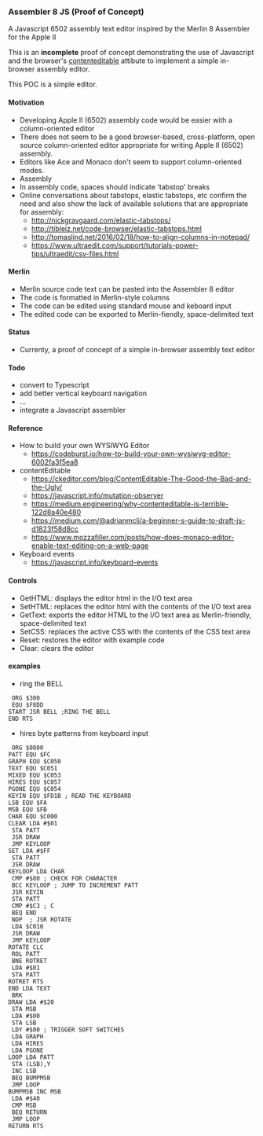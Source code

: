 ### Assembler 8 JS (Proof of Concept)

A Javascript 6502 assembly text editor inspired by the Merlin 8 Assembler for the Apple II

This is an **incomplete** proof of concept demonstrating the use of Javascript and the browser's [contenteditable](https://developer.mozilla.org/en-US/docs/Web/Guide/HTML/Editable_content) attibute to implement a simple in-browser assembly editor.

This POC is a simple editor.

#### Motivation
- Developing Apple II (6502) assembly code would be easier with a column-oriented editor
- There does not seem to be a good browser-based, cross-platform, open source column-oriented editor appropriate for writing Apple II (6502) assembly.
- Editors like Ace and Monaco don't seem to support column-oriented modes.
- Assembly
- In assembly code, spaces should indicate 'tabstop' breaks
- Online conversations about tabstops, elastic tabstops, etc confirm the need and also show the lack of available solutions that are appropriate for assembly:
  - http://nickgravgaard.com/elastic-tabstops/
  - http://tibleiz.net/code-browser/elastic-tabstops.html
  - http://tomaslind.net/2016/02/18/how-to-align-columns-in-notepad/
  - https://www.ultraedit.com/support/tutorials-power-tips/ultraedit/csv-files.html


#### Merlin
- Merlin source code text can be pasted into the Assembler 8 editor
- The code is formatted in Merlin-style columns
- The code can be edited using standard mouse and keboard input
- The edited code can be exported to Merlin-fiendly, space-delimited text

#### Status
- Currenty, a proof of concept of a simple in-browser assembly text editor

#### Todo
- convert to Typescript
- add better vertical keyboard navigation
- ...
- integrate a Javascript assembler

#### Reference
- How to build your own WYSIWYG Editor
  - https://codeburst.io/how-to-build-your-own-wysiwyg-editor-6002fa3f5ea8
- contentEditable
  - https://ckeditor.com/blog/ContentEditable-The-Good-the-Bad-and-the-Ugly/
  - https://javascript.info/mutation-observer
  - https://medium.engineering/why-contenteditable-is-terrible-122d8a40e480
  - https://medium.com/@adrianmcli/a-beginner-s-guide-to-draft-js-d1823f58d8cc
  - https://www.mozzafiller.com/posts/how-does-monaco-editor-enable-text-editing-on-a-web-page
- Keyboard events
  - https://javascript.info/keyboard-events


#### Controls
- GetHTML: displays the editor html in the I/O text area
- SetHTML: replaces the editor html with the contents of the I/O text area
- GetText: exports the editor HTML to the I/O text area as Merlin-friendly, space-delimited text
- SetCSS: replaces the active CSS with the contents of the CSS text area
- Reset: restores the editor with example code
- Clear: clears the editor


#### examples
- ring the BELL
```
 ORG $300
 EQU $F8DD
START JSR BELL ;RING THE BELL
END RTS

```

- hires byte patterns from keyboard input
```
 ORG $0800
PATT EQU $FC
GRAPH EQU $C050
TEXT EQU $C051
MIXED EQU $C053
HIRES EQU $C057
PGONE EQU $C054
KEYIN EQU $FD1B ; READ THE KEYBOARD
LSB EQU $FA
MSB EQU $FB
CHAR EQU $C000
CLEAR LDA #$01
 STA PATT
 JSR DRAW
 JMP KEYLOOP
SET LDA #$FF
 STA PATT
 JSR DRAW
KEYLOOP LDA CHAR
 CMP #$80 ; CHECK FOR CHARACTER
 BCC KEYLOOP ; JUMP TO INCREMENT PATT
 JSR KEYIN
 STA PATT
 CMP #$C3 ; C
 BEQ END
 NOP  ; JSR ROTATE
 LDA $C010
 JSR DRAW
 JMP KEYLOOP
ROTATE CLC
 ROL PATT
 BNE ROTRET
 LDA #$01
 STA PATT
ROTRET RTS
END LDA TEXT
 BRK
DRAW LDA #$20
 STA MSB
 LDA #$00
 STA LSB
 LDY #$00 ; TRIGGER SOFT SWITCHES
 LDA GRAPH
 LDA HIRES
 LDA PGONE
LOOP LDA PATT
 STA (LSB),Y
 INC LSB
 BEQ BUMPMSB
 JMP LOOP
BUMPMSB INC MSB
 LDA #$40
 CMP MSB
 BEQ RETURN
 JMP LOOP
RETURN RTS

```